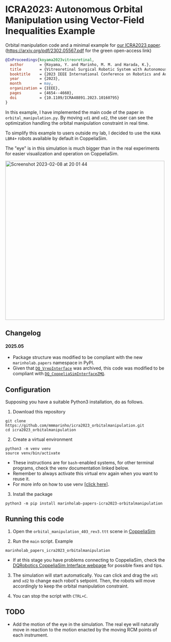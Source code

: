 # ICRA2023: Autonomous Orbital Manipulation using Vector-Field Inequalities Example

Orbital manipulation code and a minimal example for [our ICRA2023 paper](http://doi.org/10.1109/ICRA48891.2023.10160795).
(https://arxiv.org/pdf/2302.05567.pdf for the green open-access link)

```bib
@InProceedings{koyama2023vitreoretinal,
  author       = {Koyama, Y. and Marinho, M. M. and Harada, K.},
  title        = {Vitreoretinal Surgical Robotic System with Autonomous Orbital Manipulation using Vector-Field Inequalities},
  booktitle    = {2023 IEEE International Conference on Robotics and Automation (ICRA)},
  year         = {2023},
  month        = may,
  organization = {IEEE},
  pages        = {4654--4660},
  doi          = {10.1109/ICRA48891.2023.10160795}
}
```

In this example, I have implemented the main code of the paper in `orbital_manipulation.py`. 
By moving `xd1` and `xd2`, the user can see the optimization handling the orbital manipulation constraint in real time.

To simplify this example to users outside my lab, I decided to use the `KUKA LBR4+` robots available by default in CoppeliaSim. 

The "eye" is in this simulation is much bigger than in the real experiments for easier visualization and operation on CoppeliaSim.

<img width="500" alt="Screenshot 2023-02-08 at 20 01 44" src="https://user-images.githubusercontent.com/46012516/217511663-ccbacfbe-aeff-4b75-9588-16fb2ecc443e.png">

## Changelog

#### 2025.05

- Package structure was modified to be compliant with the new `marinholab.papers` namespace in PyPI.
- Given that [`DQ_VrepInterface`](https://github.com/dqrobotics/cpp-interface-vrep) was archived, this code was modified to be compliant with [`DQ_CoppeliaSimInterfaceZMQ`](https://github.com/dqrobotics/cpp-interface-coppeliasim-zmq).

## Configuration

Supposing you have a suitable Python3 installation, do as follows.

1. Download this repository

```commandline
git clone https://github.com/mmmarinho/icra2023_orbitalmanipulation.git
cd icra2023_orbitalmanipulation
```

2. Create a virtual environment

```commandline
python3 -m venv venv
source venv/bin/activate
```

- These instructions are for `bash`-enabled systems, for other terminal programs, check the venv documentation linked below.
- Remember to always activate this virtual env again when you want to reuse it.
- For more info on how to use venv [[click here]](https://docs.python.org/3/tutorial/venv.html).

3. Install the package

```commandline
python3 -m pip install marinholab-papers-icra2023-orbitalmanipulation
```

## Running this code

1. Open the `orbital_manipulation_403_rev3.ttt` scene in [CoppeliaSim](https://www.coppeliarobotics.com/downloads)

2. Run the `main` script. Example

```commandline
marinholab_papers_icra2023_orbitalmanipulation
```

- If at this stage you have problems connecting to CoppeliaSim, check the [DQRobotics CoppeliaSim Interface webpage](https://dqroboticsgithubio.readthedocs.io/en/latest/installation/python.html#interface-with-coppeliasim-formely-v-rep) for possible fixes and tips.

3. The simulation will start automatically. You can click and drag the `xd1` and `xd2` to change each robot's setpoint. Then, the robots will move accordingly to keep the orbital manipulation constraint.

4. You can stop the script with `CTRL+C`.

## TODO

- Add the motion of the eye in the simulation. The real eye will naturally move in reaction to the motion enacted by the moving RCM points of each instrument.


